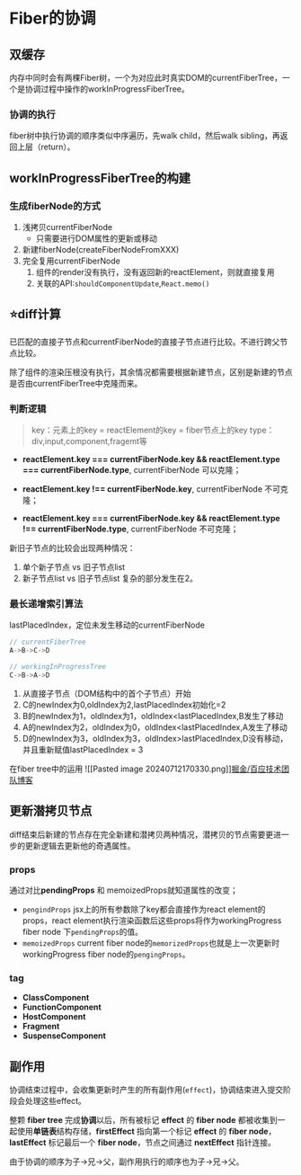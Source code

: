 # Fiber的协调
## 双缓存
内存中同时会有两棵Fiber树，一个为对应此时真实DOM的currentFiberTree，一个是协调过程中操作的workInProgressFiberTree。
### 协调的执行
fiber树中执行协调的顺序类似中序遍历，先walk child，然后walk sibling，再返回上层（return）。

## workInProgressFiberTree的构建
### 生成fiberNode的方式
1. 浅拷贝currentFiberNode
	- 只需要进行DOM属性的更新或移动
2. 新建fiberNode(createFiberNodeFromXXX)
3. 完全复用currentFiberNode
	1. 组件的render没有执行，没有返回新的reactElement，则就直接复用
	2. 关联的API:`shouldComponentUpdate`,`React.memo()`

## ⭐️diff计算
已匹配的直接子节点和currentFiberNode的直接子节点进行比较。不进行跨父节点比较。

除了组件的渲染压根没有执行，其余情况都需要根据新建节点，区别是新建的节点是否由currentFiberTree中克隆而来。

### 判断逻辑
> key：元素上的key = reactElement的key = fiber节点上的key
> type：div,input,component,fragemt等

- **reactElement.key === currentFiberNode.key && reactElement.type === currentFiberNode.type**, currentFiberNode 可以克隆；
    
- **reactElement.key !== currentFiberNode.key**, currentFiberNode 不可克隆；
    
- **reactElement.key === currentFiberNode.key && reactElement.type !== currentFiberNode.type**, currentFiberNode 不可克隆；

新旧子节点的比较会出现两种情况：
1. 单个新子节点 vs 旧子节点list
2. 新子节点list vs 旧子节点list
复杂的部分发生在2。

### 最长递增索引算法
lastPlacedIndex，定位未发生移动的currentFiberNode
```javascript
// currentFiberTree
A->B->C->D

// workingInProgressTree
C->B->A->D
```
1. 从直接子节点（DOM结构中的首个子节点）开始
2. C的newIndex为0,oldIndex为2,lastPlacedIndex初始化=2
3. B的newIndex为1，oldIndex为1，oldIndex<lastPlacedIndex,B发生了移动
4. A的newIndex为2，oldIndex为0，oldIndex<lastPlacedIndex,A发生了移动
5. D的newIndex为3，oldIndex为3，oldIndex>lastPlacedIndex,D没有移动，并且重新赋值lastPlacedIndex = 3

在fiber tree中的运用
![[Pasted image 20240712170330.png]][掘金/百应技术团队博客](https://juejin.cn/post/7012961682938920967#heading-9)


## 更新潜拷贝节点
diff结束后新建的节点存在完全新建和潜拷贝两种情况，潜拷贝的节点需要更进一步的更新逻辑去更新他的奇遇属性。
### props
通过对比**pendingProps** 和 memoizedProps就知道属性的改变；
- `pengindProps`
	jsx上的所有参数除了key都会直接作为react element的props，react element执行渲染函数后这些props将作为workingProgress fiber node 下`pendingProps`的值。
- `memoizedProps`
	current fiber node的`memorizedProps`也就是上一次更新时workingProgress fiber node的`pengingProps`。
### tag
- **ClassComponent**
- **FunctionComponent**
- **HostComponent**
- **Fragment**
- **SuspenseComponent**

## 副作用
协调结束过程中，会收集更新时产生的所有副作用(`effect`)，协调结束进入提交阶段会处理这些effect。

整颗 **fiber tree** 完成**协调**以后，所有被标记 **effect** 的 **fiber node** 都被收集到一起使用**单链表**结构存储，**firstEffect** 指向第一个标记 **effect** 的 **fiber node**，**lastEffect** 标记最后一个 **fiber node**，节点之间通过 **nextEffect** 指针连接。

由于协调的顺序为子->兄->父，副作用执行的顺序也为子->兄->父。

